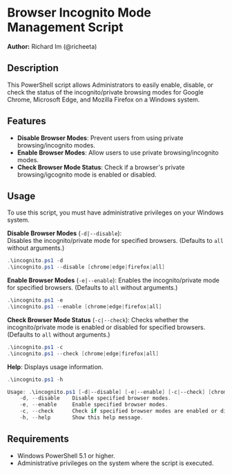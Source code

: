 # Browser Incognito Mode Management Script

**Author:** Richard Im (@richeeta)

## Description

This PowerShell script allows Administrators to easily enable, disable, or check the status of the incognito/private browsing modes for Google Chrome, Microsoft Edge, and Mozilla Firefox on a Windows system.

## Features

- **Disable Browser Modes**: Prevent users from using private browsing/incognito modes.
- **Enable Browser Modes**: Allow users to use private browsing/incognito modes.
- **Check Browser Mode Status**: Check if a browser's private browsing/igcognito mode is enabled or disabled.

## Usage

To use this script, you must have administrative privileges on your Windows system.

**Disable Browser Modes** (`-d|--disable`):  
Disables the incognito/private mode for specified browsers. (Defaults to `all` without arguments.)
```powershell
.\incognito.ps1 -d
.\incognito.ps1 --disable [chrome|edge|firefox|all]
```

**Enable Browser Modes** (`-e|--enable`):
Enables the incognito/private mode for specified browsers. (Defaults to `all` without arguments.)
```powershell
.\incognito.ps1 -e
.\incognito.ps1 --enable [chrome|edge|firefox|all]
```

**Check Browser Mode Status** (`-c|--check`):
Checks whether the incognito/private mode is enabled or disabled for specified browsers. (Defaults to `all` without arguments.)
```powershell
.\incognito.ps1 -c
.\incognito.ps1 --check [chrome|edge|firefox|all]
```

**Help**:
Displays usage information.
```powershell
.\incognito.ps1 -h

Usage: .\incognito.ps1 [-d|--disable] [-e|--enable] [-c|--check] [chrome,edge,firefox] [-h|--help]
    -d, --disable    Disable specified browser modes.
    -e, --enable     Enable specified browser modes.
    -c, --check      Check if specified browser modes are enabled or disabled.
    -h, --help       Show this help message.
```

## Requirements

* Windows PowerShell 5.1 or higher.
* Administrative privileges on the system where the script is executed.
